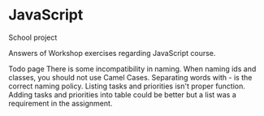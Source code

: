# JavaScript

School project

Answers of Workshop exercises regarding JavaScript course.

Todo page
There is some incompatibility in naming. When naming ids and classes, you should not use Camel Cases. Separating words with - is the correct naming policy.
Listing tasks and priorities isn't proper function. Adding tasks and priorities into table could be better but a list was a requirement in the assignment.
